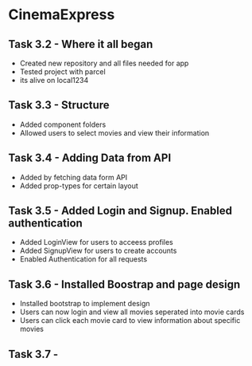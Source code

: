 # CinemaExpress


## Task 3.2 - Where it all began
- Created new repository and all files needed for app
- Tested project with parcel
- its alive on local1234
## Task 3.3 - Structure
- Added component folders
- Allowed users to select movies and view their information
## Task 3.4 - Adding Data from API
- Added by fetching data form API
- Added prop-types for certain layout
## Task 3.5 - Added Login and Signup. Enabled authentication
- Added LoginView for users to acceess profiles
- Added SignupView for users to create accounts
- Enabled Authentication for all requests
## Task 3.6 - Installed Boostrap and page design
- Installed bootstrap to implement design
- Users can now login and view all movies seperated into movie cards
- Users can click each movie card to view information about specific movies
## Task 3.7 - 